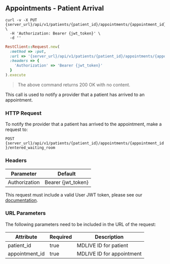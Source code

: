 ## Appointments - Patient Arrival

```shell
curl -v -X PUT {server_url}/api/v1/patients/{patient_id}/appointments/{appointment_id}/entered_waiting_room \
  -H 'Authorization: Bearer {jwt_token}' \
  -d ''
```

```ruby
RestClient::Request.new(
  :method => :put,
  :url => '{server_url}/api/v1/patients/{patient_id}/appointments/{appointment_id}/entered_waiting_room',
  :headers => {
    'Authorization' => 'Bearer {jwt_token}'
  }
).execute
```

> The above command returns 200 OK with no content.

This call is used to notify a provider that a patient has arrived to an appointment.

### HTTP Request

To notify the provider that a patient has arrived to the appointment, make a request to:

`POST {server_url}/api/v1/patients/{patient_id}/appointments/{appointment_id}/entered_waiting_room`

### Headers

Parameter     | Default
--------------|------------------------
Authorization | Bearer {jwt_token}

This request must include a valid User JWT token, please see our [documentation](#user-tokens).

### URL Parameters

The following parameters need to be included in the URL of the request:

Attribute      | Required | Description
---------------|----------|----------------------
patient_id     | true     | MDLIVE ID for patient
appointment_id | true     | MDLIVE ID for appointment
